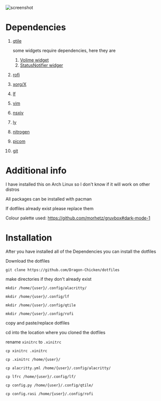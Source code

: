 ![screenshot](https://github.com/Dragon-Chicken/dotfiles/assets/70321204/3b338029-689f-4a3f-ab7f-73b5d4b981da)
# Dependencies
1. [qtile](https://qtile.org/)

   some widgets require dependencies, here they are
   1. [Volime widget](https://docs.qtile.org/en/stable/manual/ref/widgets.html#volume)
   2. [StatusNotifier widger](https://docs.qtile.org/en/stable/manual/ref/widgets.html#statusnotifier)
2. [rofi](https://github.com/davatorium/rofi)
3. [xorg/X](https://www.x.org/wiki/)
4. [lf](https://github.com/gokcehan/lf)
5. [vim](https://www.vim.org/)
6. [nsxiv](https://codeberg.org/nsxiv/nsxiv)
7. [ly](https://github.com/fairyglade/ly)
8. [nitrogen](https://github.com/l3ib/nitrogen)
9. [picom](https://github.com/yshui/picom)
10. [git](https://git-scm.com/)

# Additional info
I have installed this on Arch Linux so I don't know if it will work on other distros

All packages can be installed with pacman

If dotfiles already exist please replace them

Colour palette used: https://github.com/morhetz/gruvbox#dark-mode-1

# Installation
After you have installed all of the Dependencies you can install the dotfiles

Download the dotfiles

`git clone https://github.com/Dragon-Chicken/dotfiles`

make directories if they don't already exist

`mkdir /home/{user}/.config/alacritty/`

`mkdir /home/{user}/.config/lf`

`mkdir /home/{user}/.config/qtile`

`mkdir /home/{user}/.config/rofi`

copy and paste/replace dotfiles

cd into the location where you cloned the dotfiles

rename `xinitrc` to `.xinitrc`

`cp xinitrc .xinitrc`

`cp .xinitrc /home/{user}/`

`cp alacritty.yml /home/{user}/.config/alacritty/`

`cp lfrc /home/{user}/.config/lf/`

`cp config.py /home/{user}/.config/qtile/`

`cp config.rasi /home/{user}/.config/rofi`
